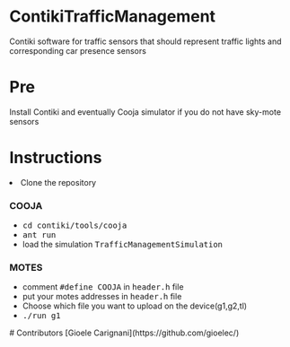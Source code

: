 # ContikiTrafficManagement
Contiki software for traffic sensors that should represent traffic lights and corresponding car presence sensors

# Pre
Install Contiki and eventually Cooja simulator if you do not have sky-mote sensors

# Instructions
<li>Clone the repository</li>
<h3> COOJA </h3>
<ul>
  <li><kbd>cd contiki/tools/cooja</kbd></li>
  <li> <kbd>ant run</kbd> </li>
  <li>load the simulation <kbd>TrafficManagementSimulation</kbd></li>
</ul>
<h3> MOTES </h3>
<ul>
  <li> comment <kbd>#define COOJA</kbd> in <kbd>header.h</kbd> file</li>
  <li> put your motes addresses in <kbd>header.h</kbd> file</li>
  <li>Choose which file you want to upload on the device(g1,g2,tl)</li>
  <li> <kbd>./run g1</kbd> </li>
</ul>
# Contributors
[Gioele Carignani](https://github.com/gioelec/)
